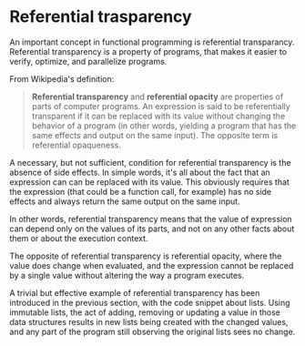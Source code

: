 # Referential trasparency

An important concept in functional programming is referential transparancy. Referential transparency is a property of programs, that makes it easier to verify, optimize, and parallelize programs.

From Wikipedia's definition:

>**Referential transparency** and **referential opacity** are properties of parts of computer programs. An expression is said to be referentially transparent if it can be replaced with its value without changing the behavior of a program (in other words, yielding a program that has the same effects and output on the same input). The opposite term is referential opaqueness.

A necessary, but not sufficient, condition for referential transparency is the absence of side effects.
In simple words, it's all about the fact that an expression can can be replaced with its value. This obviously requires that the expression (that could be a function call, for example) has no side effects and always return the same output on the same input.

In other words, referential transparency means that the value of expression can depend only on the values of its parts, and not on any other facts about them or about the execution context.

The opposite of referential transparency is referential opacity, where the value does change when evaluated, and the expression cannot be replaced by a
single value without altering the way a program executes.

A trivial but effective example of referential transparency has been introduced in the previous section, with the code snippet about lists. Using immutable lists, the act of adding, removing or updating a value in those data structures results in new lists being created with the changed values, and any part of the program still observing the original lists sees no change.
